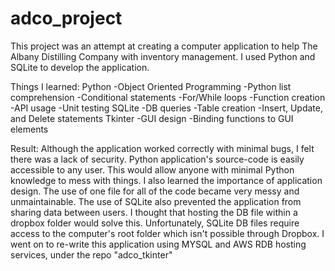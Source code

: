 # adco_project

This project was an attempt at creating a computer application to help The Albany Distilling Company with inventory management. I used Python and SQLite to develop the application.

Things I learned:
Python
  -Object Oriented Programming
  -Python list comprehension
  -Conditional statements
  -For/While loops
  -Function creation
  -API usage
  -Unit testing
SQLite
  -DB queries
  -Table creation
  -Insert, Update, and Delete statements
Tkinter
  -GUI design
  -Binding functions to GUI elements
  
Result:
  Although the application worked correctly with minimal bugs, I felt there was a lack of security. Python application's source-code is easily accessible to any user. This would allow anyone with minimal Python knowledge to mess with things. I also learned the importance of application design. The use of one file for all of the code became very messy and unmaintainable. The use of SQLite also prevented the application from sharing data between users. I thought that hosting the DB file within a dropbox folder would solve this. Unfortunately, SQLite DB files require access to the computer's root folder which isn't possible through Dropbox. I went on to re-write this application using MYSQL and AWS RDB hosting services, under the repo "adco_tkinter"
